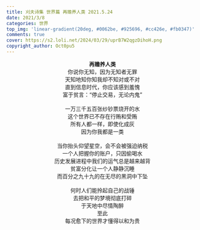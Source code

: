 ```yaml
---
title: 刈夫诗集 世界篇 再赡养人类 2021.5.24
date: 2021/3/8
categories: 世界
top_img: 'linear-gradient(20deg, #0062be, #925696, #cc426e, #fb0347)'
comments: true
cover: https://s2.loli.net/2024/03/29/uprB7W2qgzDihoH.png
copyright_author: Oct0pu5
---
```


<center>
<b>再赡养人类</b><br>
你说你无知，因为无知者无罪<br>
天知地知你知我却不知对或不对<br>
直到信息时代，你应该感到羞愧<br>
富于贫言：“停止交易，无论内鬼”<br>
<br>
一万三千五百张纱钞票烧开的水<br>
这个世界已不存在行贿和受贿<br>
所有人都一样，即使化成灰<br>
因为你我都是一类<br>
<br>
当你抬头仰望星空，会不会被强迫纳税<br>
一个人把握你的账户，只因偷喝水<br>
历史发展进程中我们的运气总是越来越背<br>
贫富分化让一个人静静沉睡<br>
而百分之九十九的在无尽的黑洞中下坠<br>
<br>
何时人们能拎起自己的战锤<br>
去把和平的梦境彻底打碎<br>
于天地中尽情陶醉<br>
至此<br>
每况愈下的世界才懂得以和为贵<br>
</center>
